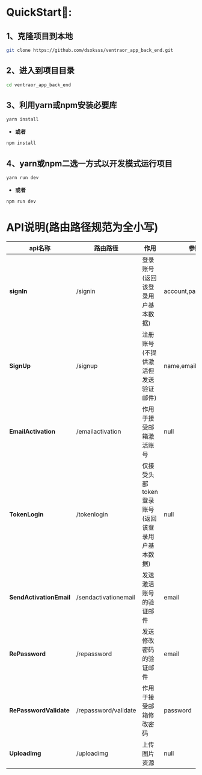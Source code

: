 # QuickStart🚀:

## 1、克隆项目到本地

```bash
git clone https://github.com/dsxksss/ventraor_app_back_end.git
```

## 2、进入到项目目录

```bash
cd ventraor_app_back_end
```

## 3、利用yarn或npm安装必要库

```bash
yarn install
```

- **或者**

```bash
npm install
```

## 4、yarn或npm二选一方式以开发模式运行项目

```bash
yarn run dev
```

- **或者**

```bash
npm run dev
```

# API说明(路由路径规范为全小写)

| api名称                   | 路由路径                 | 作用                          | 参数                  |
| ----------------------- | -------------------- | --------------------------- | ------------------- |
| **signIn**              | /signin              | 登录账号(返回该登录用户基本数据)           | account,password    |
| **SignUp**              | /signup              | 注册账号(不提供激活但发送验证邮件)          | name,email,password |
| **EmailActivation**     | /emailactivation     | 作用于接受邮箱激活账号                 | null                |
| **TokenLogin**          | /tokenlogin          | 仅接受头部token登录账号(返回该登录用户基本数据) | null                |
| **SendActivationEmail** | /sendactivationemail | 发送激活账号的验证邮件                 | email               |
| **RePassword**          | /repassword          | 发送修改密码的验证邮件                 | email               |
| **RePasswordValidate**  | /repassword/validate | 作用于接受邮箱修改密码                 | password            |
| **UploadImg**           | /uploadimg           | 上传图片资源                      | null                |
